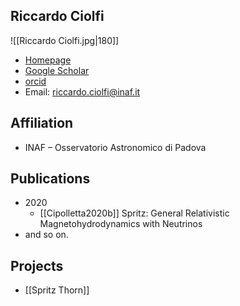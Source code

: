## Riccardo Ciolfi

![[Riccardo Ciolfi.jpg|180]]

* [Homepage](https://riccardociolfi.com)
* [Google Scholar](https://scholar.google.com/citations?hl=it&user=0iQXS8EAAAAJ)
* [orcid](https://orcid.org/0000-0003-3140-8933)
* Email: riccardo.ciolfi@inaf.it

## Affiliation

* INAF – Osservatorio Astronomico di Padova

## Publications

- 2020
	- [[Cipolletta2020b]] Spritz: General Relativistic Magnetohydrodynamics with Neutrinos
- and so on.

## Projects

- [[Spritz Thorn]]